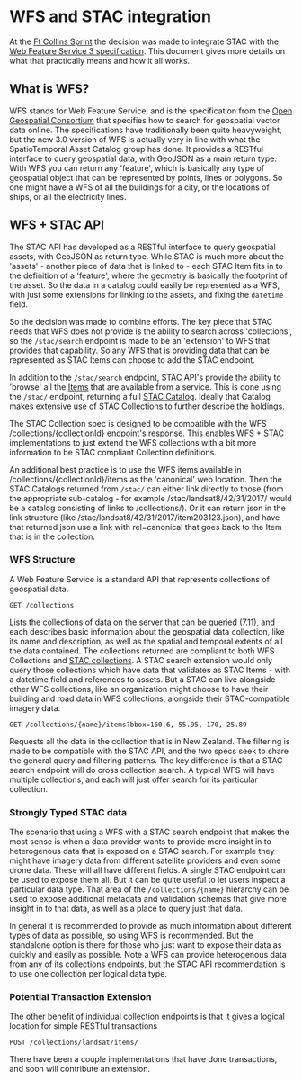 # WFS and STAC integration

At the [Ft Collins Sprint](https://github.com/radiantearth/community-sprints/tree/master/03072018-ft-collins-co) the
decision was made to integrate STAC with the [Web Feature Service 3 specification](https://github.com/opengeospatial/WFS_FES). 
This document gives more details on what that practically means and how it all works.

## What is WFS?

WFS stands for Web Feature Service, and is the specification from the [Open Geospatial Consortium](http://opengeospatial.org) 
that specifies how to search for geospatial vector data online. The specifications have traditionally been quite
heavyweight, but the new 3.0 version of WFS is actually very in line with what the SpatioTemporal Asset Catalog group has done.
It provides a RESTful interface to query geospatial data, with GeoJSON as a main return type. With WFS you can return any
'feature', which is basically any type of geospatial object that can be represented by points, lines or polygons. So one
might have a WFS of all the buildings for a city, or the locations of ships, or all the electricity lines.

## WFS + STAC API

The STAC API has developed as a RESTful interface to query geospatial assets, with GeoJSON as return type. While STAC
is much more about the 'assets' - another piece of data that is linked to - each STAC Item fits in to the definition of
a 'feature', where the geometry is basically the footprint of the asset. So the data in a catalog could easily be
represented as a WFS, with just some extensions for linking to the assets, and fixing the `datetime` field.

So the decision was made to combine efforts. The key piece that STAC needs that WFS does not provide is the ability
to search across 'collections', so the `/stac/search` endpoint is made to be an 'extension' to WFS that provides
that capability. So any WFS that is providing data that can be represented as STAC Items can choose to add the 
STAC endpoint.

In addition to the `/stac/search` endpoint, STAC API's provide the ability to 'browse' all the [Items](../item-spec/) that
are available from a service. This is done using the `/stac/` endpoint, returning a full [STAC Catalog](../catalog-spec/).
Ideally that Catalog makes extensive use of [STAC Collections](../collection-spec/) to further describe the holdings.

The STAC Collection spec is designed to be compatible with the WFS /collections/{collectionId} endpoint's response. This enables
WFS + STAC implementations to just extend the WFS collections with a bit more information to be STAC compliant Collection 
definitions.

An additional best practice is to use the WFS items available in /collections/{collectionId}/items as the 'canonical' web
location. Then the STAC Catalogs returned from `/stac/` can either link directly to those (from the appropriate sub-catalog - 
for example /stac/landsat8/42/31/2017/ would be a catalog consisting of links to /collections/). Or it can return json
in the link structure (like /stac/landsat8/42/31/2017/item203123.json), and have that returned json use a link with rel=canonical that goes back to the Item that is in the collection.

### WFS Structure

A Web Feature Service is a standard API that represents collections of geospatial data. 

```
GET /collections
```

Lists the collections of data on the server that can be queried ([7.11](https://rawgit.com/opengeospatial/WFS_FES/master/docs/17-069.html#_feature_collections_metadata)), 
and each describes basic information about the geospatial data collection, like its name and description, as well as the 
spatial and temporal extents of all the data contained. The collections returned are compliant to both WFS Collections and 
[STAC collections](../collections-spec/README.md). A STAC search extension would only query those collections which
have data that validates as STAC Items - with a datetime field and references to assets. But a STAC can live alongside
other WFS collections, like an organization might choose to have their building and road data in WFS collections, alongside
their STAC-compatible imagery data.

```
GET /collections/{name}/items?bbox=160.6,-55.95,-170,-25.89
```

Requests all the data in the collection that is in New Zealand. The filtering is made to be compatible with the STAC API, 
and the two specs seek to share the general query and filtering patterns. The key difference is that a STAC search endpoint
will do cross collection search. A typical WFS will have multiple collections, and each will just offer search for its particular
collection.


### Strongly Typed STAC data

The scenario that using a WFS with a STAC search endpoint that makes the most sense is when a data provider wants to provide more
insight in to heterogenous data that is exposed on a STAC search. For example they might have imagery data from different satellite providers
and even some drone data. These will all have different fields. A single STAC endpoint can be used to expose them all. But it can be quite
useful to let users inspect a particular data type. That area of the `/collections/{name}` hierarchy can be used to expose additional
metadata and validation schemas that give more insight in to that data, as well as a place to query just that data.

In general it is recommended to provide as much information about different types of data as possible, so using WFS is recommended. But
the standalone option is there for those who just want to expose their data as quickly and easily as possible. Note a WFS can 
provide heterogenous data from any of its collections endpoints, but the STAC API recommendation is to use one collection per 
logical data type.

### Potential Transaction Extension

The other benefit of individual collection endpoints is that it gives a logical location for simple RESTful transactions

```
POST /collections/landsat/items/
```

There have been a couple implementations that have done transactions, and soon will contribute an extension.
